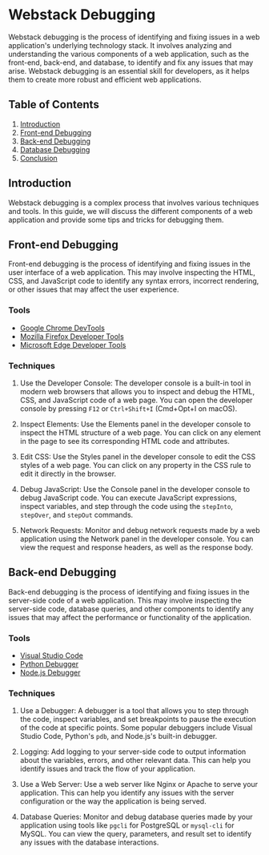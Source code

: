 # Webstack Debugging

Webstack debugging is the process of identifying and fixing issues in a web application's underlying technology stack. It involves analyzing and understanding the various components of a web application, such as the front-end, back-end, and database, to identify and fix any issues that may arise. Webstack debugging is an essential skill for developers, as it helps them to create more robust and efficient web applications.

## Table of Contents

1. [Introduction](#introduction)
2. [Front-end Debugging](#front-end-debugging)
3. [Back-end Debugging](#back-end-debugging)
4. [Database Debugging](#database-debugging)
5. [Conclusion](#conclusion)

## Introduction

Webstack debugging is a complex process that involves various techniques and tools. In this guide, we will discuss the different components of a web application and provide some tips and tricks for debugging them.

## Front-end Debugging

Front-end debugging is the process of identifying and fixing issues in the user interface of a web application. This may involve inspecting the HTML, CSS, and JavaScript code to identify any syntax errors, incorrect rendering, or other issues that may affect the user experience.

### Tools

- [Google Chrome DevTools](https://developers.google.com/chrome/devtools)
- [Mozilla Firefox Developer Tools](https://developer.mozilla.org/en-US/docs/Tools/Debugger)
- [Microsoft Edge Developer Tools](https://developer.microsoft.com/en-us/microsoft-edge/tools/devtools/)

### Techniques

1. Use the Developer Console: The developer console is a built-in tool in modern web browsers that allows you to inspect and debug the HTML, CSS, and JavaScript code of a web page. You can open the developer console by pressing `F12` or `Ctrl+Shift+I` (Cmd+Opt+I on macOS).

2. Inspect Elements: Use the Elements panel in the developer console to inspect the HTML structure of a web page. You can click on any element in the page to see its corresponding HTML code and attributes.

3. Edit CSS: Use the Styles panel in the developer console to edit the CSS styles of a web page. You can click on any property in the CSS rule to edit it directly in the browser.

4. Debug JavaScript: Use the Console panel in the developer console to debug JavaScript code. You can execute JavaScript expressions, inspect variables, and step through the code using the `stepInto`, `stepOver`, and `stepOut` commands.

5. Network Requests: Monitor and debug network requests made by a web application using the Network panel in the developer console. You can view the request and response headers, as well as the response body.

## Back-end Debugging

Back-end debugging is the process of identifying and fixing issues in the server-side code of a web application. This may involve inspecting the server-side code, database queries, and other components to identify any issues that may affect the performance or functionality of the application.

### Tools

- [Visual Studio Code](https://code.visualstudio.com/)
- [Python Debugger](https://docs.python.org/3/library/pdb.html)
- [Node.js Debugger](https://nodejs.org/en/docs/guides/debugging/)

### Techniques

1. Use a Debugger: A debugger is a tool that allows you to step through the code, inspect variables, and set breakpoints to pause the execution of the code at specific points. Some popular debuggers include Visual Studio Code, Python's `pdb`, and Node.js's built-in debugger.

2. Logging: Add logging to your server-side code to output information about the variables, errors, and other relevant data. This can help you identify issues and track the flow of your application.

3. Use a Web Server: Use a web server like Nginx or Apache to serve your application. This can help you identify any issues with the server configuration or the way the application is being served.

4. Database Queries: Monitor and debug database queries made by your application using tools like `pgcli` for PostgreSQL or `mysql-cli` for MySQL. You can view the query, parameters, and result set to identify any issues with the database interactions.

